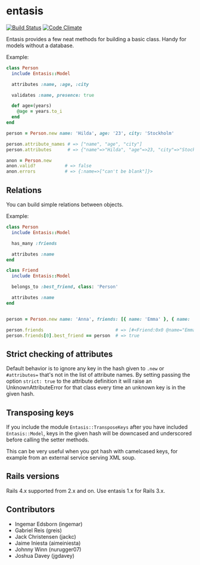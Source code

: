 entasis
=======

[![Build Status](https://secure.travis-ci.org/ingemar/entasis.png)](http://travis-ci.org/ingemar/entasis)
[![Code Climate](https://codeclimate.com/github/ingemar/entasis.png)](https://codeclimate.com/github/ingemar/entasis)

Entasis provides a few neat methods for building a basic class. Handy for models without a database.

Example:

```ruby
class Person
  include Entasis::Model

  attributes :name, :age, :city

  validates :name, presence: true

  def age=(years)
    @age = years.to_i
  end
end

person = Person.new name: 'Hilda', age: '23', city: 'Stockholm'

person.attribute_names # => ["name", "age", "city"]
person.attributes      # => {"name"=>"Hilda", "age"=>23, "city"=>"Stockholm"}

anon = Person.new
anon.valid?           # => false
anon.errors           # => {:name=>["can't be blank"]}>
```

Relations
---------

You can build simple relations between objects.

Example:

```ruby
class Person
  include Entasis::Model

  has_many :friends

  attributes :name
end

class Friend
  include Entasis::Model

  belongs_to :best_friend, class: 'Person'

  attributes :name
end


person = Person.new name: 'Anna', friends: [{ name: 'Emma' }, { name: 'Johan' }]

person.friends                           # => [#<Friend:0x0 @name="Emma">, #<Friend:0x1 @name="Johan">]
person.friends[0].best_friend == person  # => true
```


Strict checking of attributes
-----------------------------

Default behavior is to ignore any key in the hash given to `.new` or `#attributes=` that's not in the list of attribute names.
By setting passing the option `strict: true` to the attribute definition it will raise an UnknownAttributeError for that class every time an unknown key is in the given hash.


Transposing keys
----------------

If you include the module `Entasis::TransposeKeys` after you have included `Entasis::Model`,
keys in the given hash will be downcased and underscored before calling the setter methods.

This can be very useful when you got hash with camelcased keys, for example from an external service serving XML soup.


Rails versions
--------------
Rails 4.x supported from 2.x and on.
Use entasis 1.x for Rails 3.x.


Contributors
------------

  - Ingemar Edsborn (ingemar)
  - Gabriel Reis (greis)
  - Jack Christensen (jackc)
  -  Jaime Iniesta (aimeiniesta)
  - Johnny Winn (nurugger07)
  - Joshua Davey (jgdavey)

